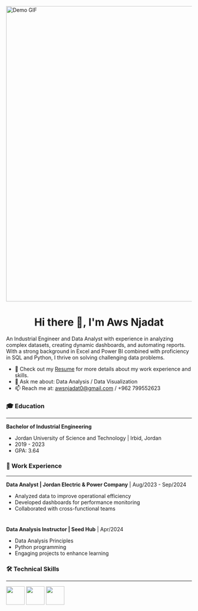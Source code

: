 <img src="https://github.com/user-attachments/assets/9def9561-dadd-4561-95c9-5710368636c4" alt="Demo GIF" width="1024" height="800">
<div align="center">
  <h1>Hi there 👋, I'm Aws Njadat</h1>
</div>

An Industrial Engineer and Data Analyst with experience in analyzing complex datasets, creating dynamic dashboards, and automating reports. With a strong background in Excel and Power BI combined with proficiency in SQL and Python, I thrive on solving challenging data problems.

- 📄 Check out my [Resume](https://github.com/user-attachments/files/17408995/Aws.CV.pdf) for more details about my work experience and skills.
- 💬 Ask me about: Data Analysis / Data Visualization
- 📫 Reach me at: awsnjadat0@gmail.com / +962 799552623


### 🎓 Education
---
**Bachelor of Industrial Engineering** 
- Jordan University of Science and Technology | Irbid, Jordan
- 2019 - 2023
- GPA: 3.64


### 💼 Work Experience
---
**Data Analyst | Jordan Electric & Power Company** | Aug/2023 - Sep/2024
- Analyzed data to improve operational efficiency
- Developed dashboards for performance monitoring
- Collaborated with cross-functional teams

#
**Data Analysis Instructor | Seed Hub** | Apr/2024
- Data Analysis Principles
- Python programming
- Engaging projects to enhance learning


### 🛠️ Technical Skills
---
<img src="https://github.com/user-attachments/assets/79c4042f-aee5-4bf7-a311-5ddbe5f008df" width="50" height="50">
<img src="https://github.com/user-attachments/assets/e3dcd209-543a-424e-a69a-ae47168a0fa3" width="50" height="50">
<img src="https://github.com/user-attachments/assets/dc02192f-f48b-45f9-ad66-6c8c81ac2ffa" width="50" height="50"> 

